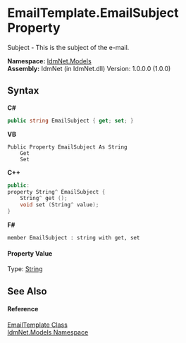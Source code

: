 # EmailTemplate.EmailSubject Property 
 

Subject - This is the subject of the e-mail.

**Namespace:**&nbsp;<a href="N_IdmNet_Models">IdmNet.Models</a><br />**Assembly:**&nbsp;IdmNet (in IdmNet.dll) Version: 1.0.0.0 (1.0.0)

## Syntax

**C#**<br />
``` C#
public string EmailSubject { get; set; }
```

**VB**<br />
``` VB
Public Property EmailSubject As String
	Get
	Set
```

**C++**<br />
``` C++
public:
property String^ EmailSubject {
	String^ get ();
	void set (String^ value);
}
```

**F#**<br />
``` F#
member EmailSubject : string with get, set

```


#### Property Value
Type: <a href="http://msdn2.microsoft.com/en-us/library/s1wwdcbf" target="_blank">String</a>

## See Also


#### Reference
<a href="T_IdmNet_Models_EmailTemplate">EmailTemplate Class</a><br /><a href="N_IdmNet_Models">IdmNet.Models Namespace</a><br />